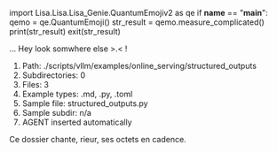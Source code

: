
import Lisa.Lisa.Lisa_Genie.QuantumEmojiv2 as qe
if __name__ == "__main__":
  qemo = qe.QuantumEmoji()
  str_result = qemo.measure_complicated()
  print(str_result)
  exit(str_result)

... Hey look somwhere else >.< !

1. Path: ./scripts/vllm/examples/online_serving/structured_outputs
2. Subdirectories: 0
3. Files: 3
4. Example types: .md, .py, .toml
5. Sample file: structured_outputs.py
6. Sample subdir: n/a
7. AGENT inserted automatically

Ce dossier chante, rieur, ses octets en cadence.
